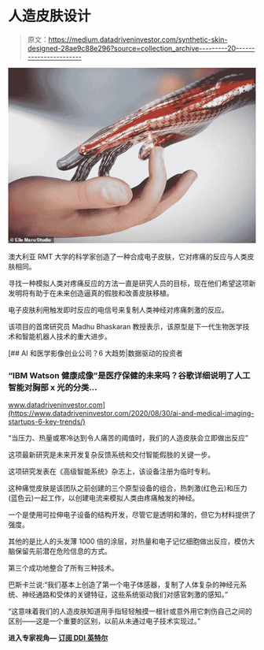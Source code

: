 # 人造皮肤设计

> 原文：<https://medium.datadriveninvestor.com/synthetic-skin-designed-28ae9c88e296?source=collection_archive---------20----------------------->

![](img/bcd2f181ab7a54dfb551ae084aeec458.png)

澳大利亚 RMT 大学的科学家创造了一种合成电子皮肤，它对疼痛的反应与人类皮肤相同。

寻找一种模拟人类对疼痛反应的方法一直是研究人员的目标，现在他们希望这项新发明将有助于在未来创造逼真的假肢和改善皮肤移植。

电子皮肤利用触发即时反应的电信号来复制人类神经对疼痛刺激的反应。

该项目的首席研究员 Madhu Bhaskaran 教授表示，该原型是下一代生物医学技术和智能机器人技术的重大进步。

[](https://www.datadriveninvestor.com/2020/08/30/ai-and-medical-imaging-startups-6-key-trends/) [## AI 和医学影像创业公司？6 大趋势|数据驱动的投资者

### “IBM Watson 健康成像”是医疗保健的未来吗？谷歌详细说明了人工智能对胸部 x 光的分类…

www.datadriveninvestor.com](https://www.datadriveninvestor.com/2020/08/30/ai-and-medical-imaging-startups-6-key-trends/) 

“当压力、热量或寒冷达到令人痛苦的阈值时，我们的人造皮肤会立即做出反应”

这项最新研究是未来开发复杂反馈系统和交付智能假肢的关键一步。

这项研究发表在《高级智能系统》杂志上，该设备注册为临时专利。

这种痛觉皮肤是该团队之前创建的三个原型设备的组合，热刺激(红色云)和压力(蓝色云)一起工作，以创建电流来模拟人类由疼痛触发的神经。

一个是使用可拉伸电子设备的结构开发，尽管它是透明和薄的，但它为材料提供了强度。

其他的是比人的头发薄 1000 倍的涂层，对热量和电子记忆细胞做出反应，模仿大脑保留先前潜在危险信息的方式。

第三个成功地整合了所有三种技术。

巴斯卡兰说:“我们基本上创造了第一个电子体感器，复制了人体复杂的神经元系统、神经通路和受体的关键特征，这些系统驱动我们对感官刺激的感知。”

“这意味着我们的人造皮肤知道用手指轻轻触摸一根针或意外用它刺伤自己之间的区别——这是一个重要的区别，以前从未通过电子技术实现过。”

**进入专家视角—** [**订阅 DDI 英特尔**](https://datadriveninvestor.com/ddi-intel)